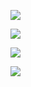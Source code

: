 ![](images/chambre/PXL_20230220_121954011.MP.jpg)  

![](images/chambre/PXL_20230220_122007722.MP.jpg)  

![](images/chambre/PXL_20230220_122313086.MP.MP.jpg)  

![](images/chambre/PXL_20230220_122018538.MP.jpg)   